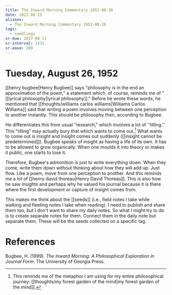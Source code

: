 ```yaml
---
title: The Inward Morning Commentary 1952-08-26
date: 2022-08-25
aliases:
  - The Inward Morning Commentary 1952-08-26
tags:
  - seedlings
sr-due: 2027-08-11
sr-interval: 1431
sr-ease: 289
---
```

# Tuesday, August 26, 1952

[[henry bugbee|Henry Bugbee]] says "philosophy is in the end an approximation of the poem," a statement which, of course, reminds me of "[[lyrical philosophy|lyrical philosophy]]." Before he wrote these words, he mentioned that [[thoughts/williams carlos williams|Williams Carlos Williams]] said that writing a poem involves moving between one perception to another instantly. This should be philosophy then, according to Bugbee.

He differentiates this from usual "research," which involves a lot of ''tilling.'' This "tilling" may actually bury that which wants to come out.[^1] What wants to come out is insight and insight comes out suddenly ([[insight cannot be predetermined]]). Bugbee speaks of insight as having a life of its own. It has to be allowed to grow organically. When one moulds it into theory or makes it public, one starts to lose it.

Therefore, Bugbee's admonition is just to write everything down. When they come, write them down without thinking about how they will add up. Just flow. Like a poem, move from one perception to another. And this reminds me a lot of [[henry david thoreau|Henry David Thoreau]]. This is also how he saw insights and perhaps why he valued his journal because it is there where the first development or capture of insight comes from. 

This makes me think about the [[seeds]] (i.e., field notes I take while walking and fleeting notes I take when reading). I need to publish and share them too, but I don't want to share my daily notes. So what I might try to do is to create separate notes for them. Connect them in the daily note but separate them. These will be the seeds collected on a specific tag.

[^1]: This reminds me of the metaphor I am using for my entire philosophical journey: [[thoughts/my forest garden of the mind|my forest garden of the mind]].

# References

Bugbee, H. (1999). _The Inward Morning: A Philosophical Exploration in Journal Form_. The University of Georgia Press.
